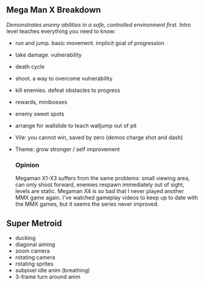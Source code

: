 
## Mega Man X Breakdown
*Demonstrates enemy abilities in a safe, controlled environment first.*
Intro level teaches everything you need to know:
* run and jump. basic movement. implicit goal of progression
* take damage. vulnerability
* death cycle
* shoot. a way to overcome vulnerability
* kill enemies. defeat obstacles to progress
* rewards, minibosses
* enemy sweet spots
* arrange for wallslide to teach walljump out of pit
* Vile: you cannot win, saved by zero (demos charge shot and dash)
* Theme: grow stronger / self improvement

    ### Opinion
    Megaman X1-X3 suffers from the same problems: small viewing area, can only shoot forward, enemies respawn immediately out of sight, levels are static.
    Megaman X4 is so bad that I never played another MMX game again. I've watched gameplay videos to keep up to date with the MMX games, but it seems the series never improved.

## Super Metroid
- ducking
- diagonal aiming
- zoom camera
- rotating camera
- rotating sprites
- subpixel idle anim (breathing)
- 3-frame turn around anim
